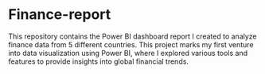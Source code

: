 # Finance-report
This repository contains the Power BI dashboard report I created to analyze finance data from 5 different countries. This project marks my first venture into data visualization using Power BI, where I explored various tools and features to provide insights into global financial trends.

